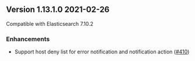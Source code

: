 ## Version 1.13.1.0 2021-02-26

Compatible with Elasticsearch 7.10.2

### Enhancements
  * Support host deny list for error notification and notification action ([#410](https://github.com/opendistro-for-elasticsearch/index-management/pull/410))
